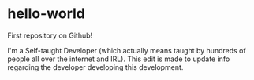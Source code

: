 # hello-world
First repository on Github!

I'm a Self-taught Developer (which actually means taught by hundreds of people all over the internet and IRL).
This edit is made to update info regarding the developer developing this development.
